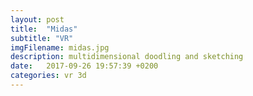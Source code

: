 ```yaml
---
layout: post
title:  "Midas"
subtitle: "VR"
imgFilename: midas.jpg
description: multidimensional doodling and sketching
date:   2017-09-26 19:57:39 +0200
categories: vr 3d
---
```

